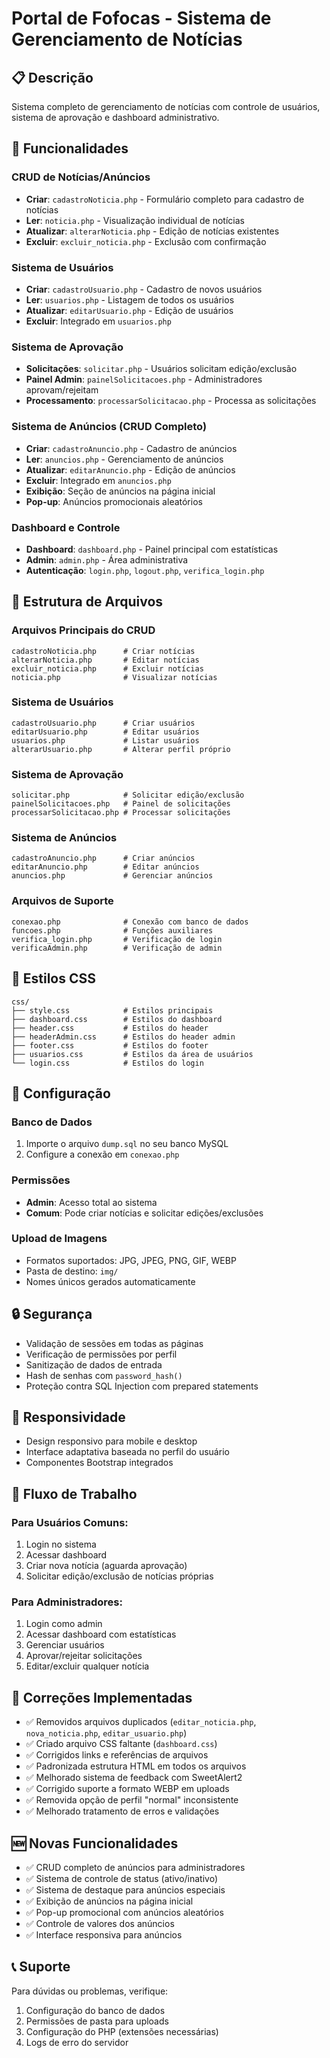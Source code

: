 # Portal de Fofocas - Sistema de Gerenciamento de Notícias

## 📋 Descrição
Sistema completo de gerenciamento de notícias com controle de usuários, sistema de aprovação e dashboard administrativo.

## 🚀 Funcionalidades

### CRUD de Notícias/Anúncios
- **Criar**: `cadastroNoticia.php` - Formulário completo para cadastro de notícias
- **Ler**: `noticia.php` - Visualização individual de notícias
- **Atualizar**: `alterarNoticia.php` - Edição de notícias existentes
- **Excluir**: `excluir_noticia.php` - Exclusão com confirmação

### Sistema de Usuários
- **Criar**: `cadastroUsuario.php` - Cadastro de novos usuários
- **Ler**: `usuarios.php` - Listagem de todos os usuários
- **Atualizar**: `editarUsuario.php` - Edição de usuários
- **Excluir**: Integrado em `usuarios.php`

### Sistema de Aprovação
- **Solicitações**: `solicitar.php` - Usuários solicitam edição/exclusão
- **Painel Admin**: `painelSolicitacoes.php` - Administradores aprovam/rejeitam
- **Processamento**: `processarSolicitacao.php` - Processa as solicitações

### Sistema de Anúncios (CRUD Completo)
- **Criar**: `cadastroAnuncio.php` - Cadastro de anúncios
- **Ler**: `anuncios.php` - Gerenciamento de anúncios
- **Atualizar**: `editarAnuncio.php` - Edição de anúncios
- **Excluir**: Integrado em `anuncios.php`
- **Exibição**: Seção de anúncios na página inicial
- **Pop-up**: Anúncios promocionais aleatórios

### Dashboard e Controle
- **Dashboard**: `dashboard.php` - Painel principal com estatísticas
- **Admin**: `admin.php` - Área administrativa
- **Autenticação**: `login.php`, `logout.php`, `verifica_login.php`

## 📁 Estrutura de Arquivos

### Arquivos Principais do CRUD
```
cadastroNoticia.php      # Criar notícias
alterarNoticia.php       # Editar notícias
excluir_noticia.php      # Excluir notícias
noticia.php              # Visualizar notícias
```

### Sistema de Usuários
```
cadastroUsuario.php      # Criar usuários
editarUsuario.php        # Editar usuários
usuarios.php             # Listar usuários
alterarUsuario.php       # Alterar perfil próprio
```

### Sistema de Aprovação
```
solicitar.php            # Solicitar edição/exclusão
painelSolicitacoes.php   # Painel de solicitações
processarSolicitacao.php # Processar solicitações
```

### Sistema de Anúncios
```
cadastroAnuncio.php      # Criar anúncios
editarAnuncio.php        # Editar anúncios
anuncios.php             # Gerenciar anúncios
```

### Arquivos de Suporte
```
conexao.php              # Conexão com banco de dados
funcoes.php              # Funções auxiliares
verifica_login.php       # Verificação de login
verificaAdmin.php        # Verificação de admin
```

## 🎨 Estilos CSS
```
css/
├── style.css            # Estilos principais
├── dashboard.css        # Estilos do dashboard
├── header.css           # Estilos do header
├── headerAdmin.css      # Estilos do header admin
├── footer.css           # Estilos do footer
├── usuarios.css         # Estilos da área de usuários
└── login.css            # Estilos do login
```

## 🔧 Configuração

### Banco de Dados
1. Importe o arquivo `dump.sql` no seu banco MySQL
2. Configure a conexão em `conexao.php`

### Permissões
- **Admin**: Acesso total ao sistema
- **Comum**: Pode criar notícias e solicitar edições/exclusões

### Upload de Imagens
- Formatos suportados: JPG, JPEG, PNG, GIF, WEBP
- Pasta de destino: `img/`
- Nomes únicos gerados automaticamente

## 🔒 Segurança
- Validação de sessões em todas as páginas
- Verificação de permissões por perfil
- Sanitização de dados de entrada
- Hash de senhas com `password_hash()`
- Proteção contra SQL Injection com prepared statements

## 📱 Responsividade
- Design responsivo para mobile e desktop
- Interface adaptativa baseada no perfil do usuário
- Componentes Bootstrap integrados

## 🎯 Fluxo de Trabalho

### Para Usuários Comuns:
1. Login no sistema
2. Acessar dashboard
3. Criar nova notícia (aguarda aprovação)
4. Solicitar edição/exclusão de notícias próprias

### Para Administradores:
1. Login como admin
2. Acessar dashboard com estatísticas
3. Gerenciar usuários
4. Aprovar/rejeitar solicitações
5. Editar/excluir qualquer notícia

## 🐛 Correções Implementadas
- ✅ Removidos arquivos duplicados (`editar_noticia.php`, `nova_noticia.php`, `editar_usuario.php`)
- ✅ Criado arquivo CSS faltante (`dashboard.css`)
- ✅ Corrigidos links e referências de arquivos
- ✅ Padronizada estrutura HTML em todos os arquivos
- ✅ Melhorado sistema de feedback com SweetAlert2
- ✅ Corrigido suporte a formato WEBP em uploads
- ✅ Removida opção de perfil "normal" inconsistente
- ✅ Melhorado tratamento de erros e validações

## 🆕 Novas Funcionalidades
- ✅ CRUD completo de anúncios para administradores
- ✅ Sistema de controle de status (ativo/inativo)
- ✅ Sistema de destaque para anúncios especiais
- ✅ Exibição de anúncios na página inicial
- ✅ Pop-up promocional com anúncios aleatórios
- ✅ Controle de valores dos anúncios
- ✅ Interface responsiva para anúncios

## 📞 Suporte
Para dúvidas ou problemas, verifique:
1. Configuração do banco de dados
2. Permissões de pasta para uploads
3. Configuração do PHP (extensões necessárias)
4. Logs de erro do servidor